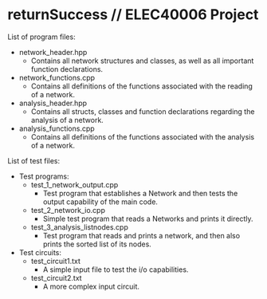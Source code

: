 # returnSuccess // ELEC40006 Project
List of program files:
  - network_header.hpp
  	- Contains all network structures and classes, as well as all important function declarations.
  - network_functions.cpp	
  	- Contains all definitions of the functions associated with the reading of a network.
  - analysis_header.hpp
    - Contains all structs, classes and function declarations regarding the analysis of a network.
  - analysis_functions.cpp
    - Contains all definitions of the functions associated with the analysis of a network.

List of test files:
  - Test programs:
    - test\_1\_network\_output.cpp
  	  - Test program that establishes a Network and then tests the output capability of the main code.
    - test\_2\_network\_io.cpp
  	  - Simple test program that reads a Networks and prints it directly.
  	- test\_3\_analysis\_listnodes.cpp
  	  - Test program that reads and prints a network, and then also prints the sorted list of its nodes.
  - Test circuits:
	- test_circuit1.txt
  	  - A simple input file to test the i/o capabilities.
    - test_circuit2.txt
  	  - A more complex input circuit.
